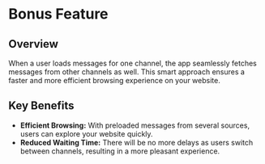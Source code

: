 # Bonus Feature

## Overview

When a user loads messages for one channel, the app seamlessly fetches messages from other channels as well. This smart approach ensures a faster and more efficient browsing experience on your website.

## Key Benefits

- **Efficient Browsing:** With preloaded messages from several sources, users can explore your website quickly.
- **Reduced Waiting Time:** There will be no more delays as users switch between channels, resulting in a more pleasant experience.